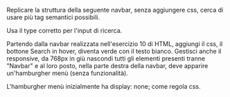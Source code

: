 Replicare la struttura della seguente navbar, senza aggiungere css, cerca di usare più tag semantici possibili.

Usa il type corretto per l'input di ricerca.


Partendo dalla navbar realizzata nell'esercizio 10 di HTML, aggiungi il css, il bottone Search in hover, diventa verde con il testo bianco. Gestisci anche il responsive, da 768px in giù nascondi tutti gli elementi presenti tranne "Navbar" e al loro posto, nella parte destra della navbar, deve apparire un'hamburgher menù (senza funzionalità).

L'hamburgher menù inizialmente ha display: none; come regola css.
